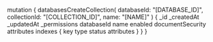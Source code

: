mutation {
    databasesCreateCollection(
        databaseId: "[DATABASE_ID]",
        collectionId: "[COLLECTION_ID]",
        name: "[NAME]"
    ) {
        _id
        _createdAt
        _updatedAt
        _permissions
        databaseId
        name
        enabled
        documentSecurity
        attributes
        indexes {
            key
            type
            status
            attributes
        }
    }
}
